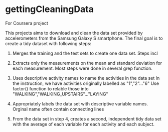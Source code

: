 # gettingCleaningData
For Coursera project

This projects aims to download and clean the data set provided by accelerometers from the Samsung Galaxy S smartphone. The final goal is to create a tidy dataset with following steps:

1. Merges the training and the test sets to create one data set.
    Steps incl
2. Extracts only the measurements on the mean and standard deviation for each measurement.
    Most steps were done in several grep function.

3. Uses descriptive activity names to name the activities in the data set
    In the instruction, we have activities originally labelled as "1","2"..."6" Use factor() function to relable those into "WALKING","WALKING_UPSTAIRS"..."LAYING"

4. Appropriately labels the data set with descriptive variable names.
    Orginal name often contain connecting lines

5. From the data set in step 4, creates a second, independent tidy data set with the average of each variable for each activity and each subject.
